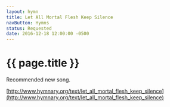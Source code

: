 ```yaml
---
layout: hymn
title: Let All Mortal Flesh Keep Silence
navButton: Hymns
status: Requested
date: 2016-12-18 12:00:00 -0500
---
```

# {{ page.title }}
Recommended new song.

[http://www.hymnary.org/text/let_all_mortal_flesh_keep_silence](http://www.hymnary.org/text/let_all_mortal_flesh_keep_silence)
